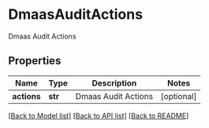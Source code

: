 # DmaasAuditActions

Dmaas Audit Actions

## Properties
Name | Type | Description | Notes
------------ | ------------- | ------------- | -------------
**actions** | **str** | Dmaas Audit Actions | [optional] 

[[Back to Model list]](../README.md#documentation-for-models) [[Back to API list]](../README.md#documentation-for-api-endpoints) [[Back to README]](../README.md)


